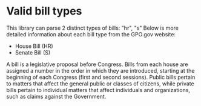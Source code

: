# Valid bill types
This library can parse 2 distinct types of bills: "hr", "s"
Below is more detailed information about each bill type from the GPO.gov website:

 - House Bill (HR)
 - Senate Bill (S)

A bill is a legislative proposal before Congress. Bills from each house are assigned a number in
the order in which they are introduced, starting at the beginning of each Congress (first and
second sessions). Public bills pertain to matters that affect the general public or classes of
citizens, while private bills pertain to individual matters that affect individuals and organizations,
such as claims against the Government.
